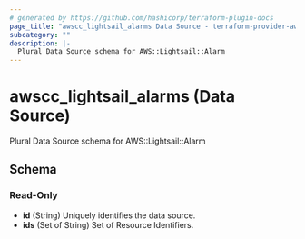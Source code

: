 ```yaml
---
# generated by https://github.com/hashicorp/terraform-plugin-docs
page_title: "awscc_lightsail_alarms Data Source - terraform-provider-awscc"
subcategory: ""
description: |-
  Plural Data Source schema for AWS::Lightsail::Alarm
---
```


# awscc_lightsail_alarms (Data Source)

Plural Data Source schema for AWS::Lightsail::Alarm



<!-- schema generated by tfplugindocs -->
## Schema

### Read-Only

- **id** (String) Uniquely identifies the data source.
- **ids** (Set of String) Set of Resource Identifiers.


